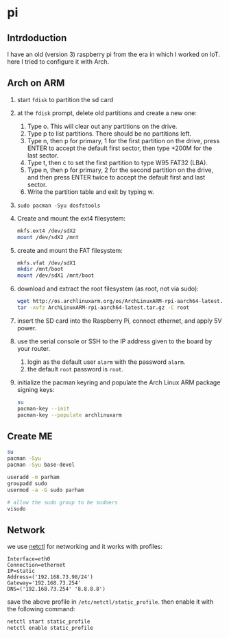 # pi

## Intrdoduction

I have an old (version 3) raspberry pi from the era in which I worked on IoT. here I tried to configure it with Arch.

## Arch on ARM

1. start `fdisk` to partition the sd card
2. at the `fdisk` prompt, delete old partitions and create a new one:
   1. Type o. This will clear out any partitions on the drive.
   2. Type p to list partitions. There should be no partitions left.
   3. Type n, then p for primary, 1 for the first partition on the drive, press ENTER to accept the default first sector, then type +200M for the last sector.
   4. Type t, then c to set the first partition to type W95 FAT32 (LBA).
   5. Type n, then p for primary, 2 for the second partition on the drive, and then press ENTER twice to accept the default first and last sector.
   6. Write the partition table and exit by typing w.
3. `sudo pacman -Syu dosfstools`
4. Create and mount the ext4 filesystem:

   ```sh
   mkfs.ext4 /dev/sdX2
   mount /dev/sdX2 /mnt
   ```

5. create and mount the FAT filesystem:

   ```sh
   mkfs.vfat /dev/sdX1
   mkdir /mnt/boot
   mount /dev/sdX1 /mnt/boot
   ```

6. download and extract the root filesystem (as root, not via sudo):

   ```sh
   wget http://os.archlinuxarm.org/os/ArchLinuxARM-rpi-aarch64-latest.tar.gz
   tar -xvfz ArchLinuxARM-rpi-aarch64-latest.tar.gz -C root
   ```

7. insert the SD card into the Raspberry Pi, connect ethernet, and apply 5V power.
8. use the serial console or SSH to the IP address given to the board by your router.
   1. login as the default user `alarm` with the password `alarm`.
   2. the default `root` password is `root`.
9. initialize the pacman keyring and populate the Arch Linux ARM package signing keys:

   ```sh
   su
   pacman-key --init
   pacman-key --populate archlinuxarm
   ```

## Create ME

```sh
su
pacman -Syu
pacman -Syu base-devel

useradd -m parham
groupadd sudo
usermod -a -G sudo parham

# allow the sudo group to be sudoers
visudo
```

## Network

we use [netctl](https://wiki.archlinux.org/title/Netctl) for networking and it works with profiles:

```
Interface=eth0
Connection=ethernet
IP=static
Address=('192.168.73.98/24')
Gateway='192.168.73.254'
DNS=('192.168.73.254' '8.8.8.8')
```

save the above profile in `/etc/netctl/static_profile`. then enable it with the following command:

```sh
netctl start static_profile
netctl enable static_profile
```

